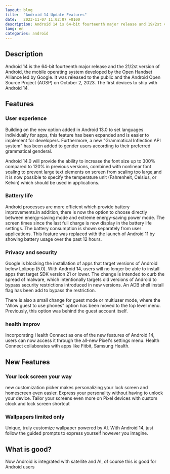 ```yaml
---
layout: blog
title:  "Android 14 Update Features"
date:   2023-11-07 11:02:07 +0100
description: Android 14 is 64-bit fourteenth major release and 19/2st version of Android,
lang: en
categories: android
---
```


## Description

Android 14 is the 64-bit fourteenth major release and the 21/2st version of Android, the mobile operating system developed by the Open Handset Alliance led by Google. It was released to the public and the Android Open Source Project (AOSP) on October 2, 2023. The first devices to ship with Android 14.

## Features
### User experience

Building on the new option added in Android 13.0 to set languages individually for apps, this feature has been expanded and is easier to implement for developers. Furthermore, a new "Grammatical Inflection API system" has been added to gender users according to their preferred grammatical genderal.

Android 14.0 will provide the ability to increase the font size up to 300% compared to 120% in previous versions, combined with nonlinear font scaling to prevent large text elements on screen from scaling too large,and it is now possible to specify the temperature unit (Fahrenheit, Celsius, or Kelvin) which should be used in applications.

### Battery life

Android processes are more efficient which provide battery improvements.In addition, there is now the option to choose directly between energy-saving mode and extreme energy-saving power mode.
The screen times since the last full charge is now display in the battery life settings. The battery consumption is shown separately from user applications. This feature was replaced with the launch of Android 11 by showing battery usage over the past 12 hours.

### Privacy and security

Google is blocking the installation of apps that target versions of Android below Lolipop (5.0). With Android 14, users will no longer be able to install apps that target SDK version 21 or lower. The change is intended to curb the spread of malware, which intentionally targets old versions of Android to bypass security restrictions introduced in new versions. An ADB shell install flag has been add to bypass the restriction.


There is also a small change for guest mode or multiuser mode, where the "Allow guest to use phones" option has been moved to the top level menu. Previously, this option was behind the guest account itself.

### health improv

Incorporating Health Connect as one of the new features of Android 14, users can now access it through the all-new Pixel's settings menu. Health Connect collaborates with apps like Fitbit, Samsung Health.

## New Features
### Your lock screen your way

new customization picker makes personalizing your lock screen and homescreen even easier. Express your personality without having to unlock your device. Tailor your screens even more on Pixel devices with custom clock and lock screen shortcut

### Wallpapers limited only

Unique, truly customize wallpaper powered by AI. With Android 14, just follow the guided prompts to express yourself however you imagine.

## What is good?

Now Android is integrated with satellite and AI, of course this is good for Android users


